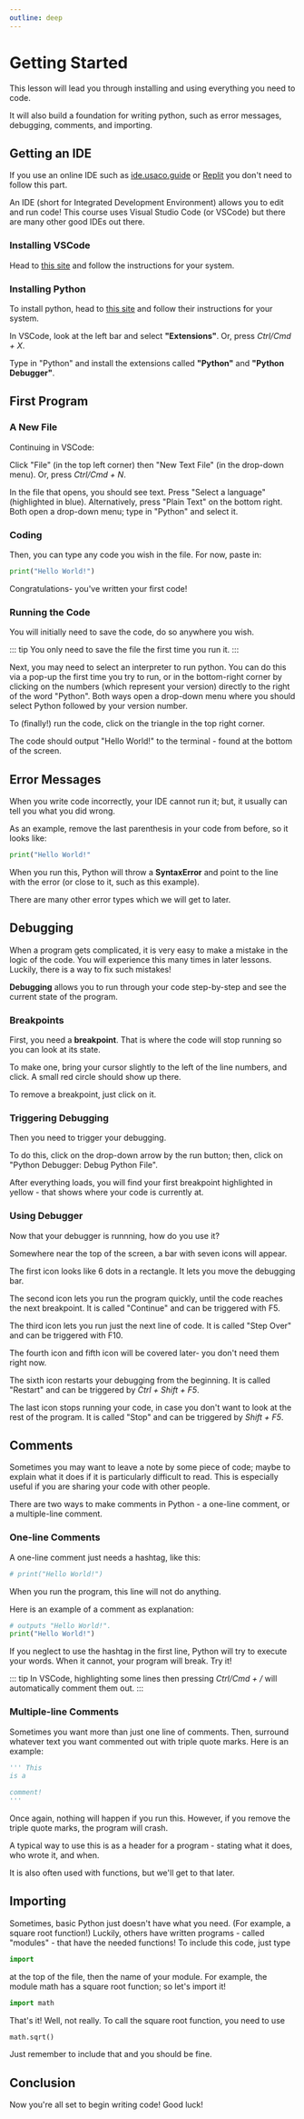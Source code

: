 ```yaml
---
outline: deep
---
```


# Getting Started

This lesson will lead you through installing and using everything you need to code. 

It will also build a foundation for writing python, such as error messages, debugging, comments, and importing.

## Getting an IDE

If you use an online IDE such as [ide.usaco.guide](https://ide.usaco.guide) or [Replit](https://replit.com) you don't need to follow this part.

An IDE (short for Integrated Development Environment) allows you to edit and run code! This course uses Visual Studio Code (or VSCode) but there are many other good IDEs out there.

### Installing VSCode

Head to [this site](https://code.visualstudio.com/download) and follow the instructions for your system.

### Installing Python

To install python, head to [this site](https://www.python.org/downloads/) and follow their instructions for your system.

In VSCode, look at the left bar and select **"Extensions"**. Or, press *Ctrl/Cmd + X*.

Type in "Python" and install the extensions called **"Python"** and **"Python Debugger"**.

## First Program

### A New File

Continuing in VSCode:

Click "File" (in the top left corner) then "New Text File" (in the drop-down menu). Or, press *Ctrl/Cmd + N*.

In the file that opens, you should see text. Press "Select a language" (highlighted in blue). Alternatively, press "Plain Text" on the bottom right. Both open a drop-down menu; type in "Python" and select it.

### Coding

Then, you can type any code you wish in the file. For now, paste in:
``` py
print("Hello World!")
```
Congratulations- you've written your first code!

### Running the Code

You will initially need to save the code, do so anywhere you wish. 

::: tip
You only need to save the file the first time you run it.
:::

Next, you may need to select an interpreter to run python. You can do this via a pop-up the first time you try to run, or in the bottom-right corner by clicking on the numbers (which represent your version) directly to the right of the word "Python". Both ways open a drop-down menu where you should select Python followed by your version number.

To (finally!) run the code, click on the triangle in the top right corner.

The code should output "Hello World!" to the terminal - found at the bottom of the screen.

## Error Messages

When you write code incorrectly, your IDE cannot run it; but, it usually can tell you what you did wrong.

As an example, remove the last parenthesis in your code from before, so it looks like:
``` py
print("Hello World!"
```
When you run this, Python will throw a **SyntaxError** and point to the line with the error (or close to it, such as this example). 

There are many other error types which we will get to later.

## Debugging

When a program gets complicated, it is very easy to make a mistake in the logic of the code. You will experience this many times in later lessons. Luckily, there is a way to fix such mistakes!

**Debugging** allows you to run through your code step-by-step and see the current state of the program.

### Breakpoints

First, you need a **breakpoint**. That is where the code will stop running so you can look at its state.

To make one, bring your cursor slightly to the left of the line numbers, and click. A small red circle should show up there.

To remove a breakpoint, just click on it.

### Triggering Debugging

Then you need to trigger your debugging.

To do this, click on the drop-down arrow by the run button; then, click on "Python Debugger: Debug Python File".

After everything loads, you will find your first breakpoint highlighted in yellow - that shows where your code is currently at.

### Using Debugger

Now that your debugger is runnning, how do you use it?

Somewhere near the top of the screen, a bar with seven icons will appear.

The first icon looks like 6 dots in a rectangle. It lets you move the debugging bar.

The second icon lets you run the program quickly, until the code reaches the next breakpoint. It is called "Continue" and can be triggered with F5.

The third icon lets you run just the next line of code. It is called "Step Over" and can be triggered with F10.

The fourth icon and fifth icon will be covered later- you don't need them right now.

The sixth icon restarts your debugging from the beginning. It is called "Restart" and can be triggered by *Ctrl + Shift + F5*.

The last icon stops running your code, in case you don't want to look at the rest of the program. It is called "Stop" and can be triggered by *Shift + F5*.

## Comments

Sometimes you may want to leave a note by some piece of code; maybe to explain what it does if it is particularly difficult to read. This is especially useful if you are sharing your code with other people.

There are two ways to make comments in Python - a one-line comment, or a multiple-line comment.

### One-line Comments

A one-line comment just needs a hashtag, like this:
``` py
# print("Hello World!")
```
When you run the program, this line will not do anything.

Here is an example of a comment as explanation:
``` py
# outputs "Hello World!".
print("Hello World!")
```

If you neglect to use the hashtag in the first line, Python will try to execute your words. When it cannot, your program will break. Try it!

::: tip
In VSCode, highlighting some lines then pressing *Ctrl/Cmd + /* will automatically comment them out.
:::

### Multiple-line Comments

Sometimes you want more than just one line of comments. Then, surround whatever text you want commented out with triple quote marks. Here is an example:

``` py
''' This
is a

comment!
'''
```

Once again, nothing will happen if you run this. However, if you remove the triple quote marks, the program will crash.

A typical way to use this is as a header for a program - stating what it does, who wrote it, and when.

It is also often used with functions, but we'll get to that later.

## Importing

Sometimes, basic Python just doesn't have what you need. (For example, a square root function!) Luckily, others have written programs - called "modules" - that have the needed functions! To include this code, just type
``` py
import 
```
at the top of the file, then the name of your module. For example, the module math has a square root function; so let's import it!
``` py
import math
```
That's it! Well, not really. To call the square root function, you need to use
``` py
math.sqrt()
```
Just remember to include that and you should be fine.

## Conclusion

Now you're all set to begin writing code! Good luck!
